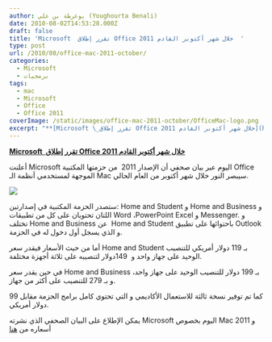 ```yaml
---
author: يوغرطة بن علي (Youghourta Benali)
date: 2010-08-02T14:53:28.000Z
draft: false
title: 'Microsoft  تقرر إطلاق Office 2011 خلال شهر أكتوبر القادم  '
type: post
url: /2010/08/office-mac-2011-october/
categories:
  - Microsoft
  - برمجيات
tags:
  - mac
  - Microsoft
  - Office
  - Office 2011
coverImage: /static/images/office-mac-2011-october/OfficeMac-logo.png
excerpt: "**[Microsoft \_تقرر إطلاق Office 2011 خلال شهر أكتوبر القادم](https://www.it-scoop.com/2010/08/office-mac-2011-october)**\n\nأعلنت Microsoft اليوم عبر بيان صحفي أن الإصدار 2011 \_من حزمتها المكتبية Office الموجهة لمستخدمي أنظمة الـ Mac سيبصر النور خلال شهر أكتوبر من العام الحالي.\n\n\n\nستصدر الحزمة المكتبية في إصدارتين: Home and"
---
```

**[Microsoft  تقرر إطلاق Office 2011 خلال شهر أكتوبر القادم](https://www.it-scoop.com/2010/08/office-mac-2011-october)**

أعلنت Microsoft اليوم عبر بيان صحفي أن الإصدار 2011  من حزمتها المكتبية Office الموجهة لمستخدمي أنظمة الـ Mac سيبصر النور خلال شهر أكتوبر من العام الحالي.

![](/static/images/office-mac-2011-october/OfficeMac-logo.png)

ستصدر الحزمة المكتبية في إصدارتين: Home and Student و Home and Business و اللتان تحتويان على كل من تطبيقات Word ،PowerPoint Excel و Messenger. و تختلف Home and Business عن  Home and Student باحتوائها على تطبيق Outlook و الذي يسجل أول دخول له في الحزمة.

أما من حيث الأسعار فيقدر سعر Home and Student بـ 119 دولار أمريكي للتنصيب الوحيد على جهاز واحد و  149دولار لتنصيبه على ثلاثة أجهزة مختلفة.

في حين يقدر سعر Home and Business بـ 199 دولار للتنصيب الوحيد على جهاز واحد، و بـ 279 للتنصيب على أكثر من جهاز.

كما تم توفير نسخة ثالثة للاستعمال الأكاديمي و التي تحتوي كامل برامج الحزمة مقابل 99 دولار أمريكي.

يمكن الإطلاع على البيان الصحفي الذي نشرته Microsoft اليوم بخصوص Mac 2011 و أسعاره من [هنا](http://www.microsoft.com/presspass/press/2010/aug10/08-02msmacofficepr.mspx)
